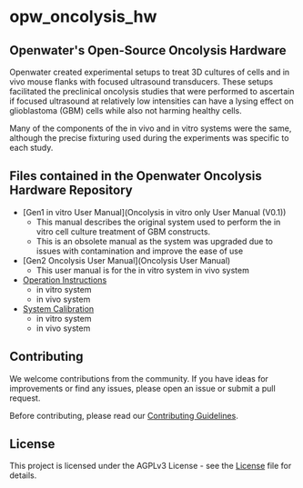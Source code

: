 # opw_oncolysis_hw
## Openwater's Open-Source Oncolysis Hardware

Openwater created experimental setups to treat 3D cultures of cells and in vivo mouse flanks with focused ultrasound transducers. These setups facilitated the preclinical oncolysis studies that were performed to ascertain if focused ultrasound at relatively low intensities can have a lysing effect on glioblastoma (GBM) cells while also not harming healthy cells.

Many of the components of the in vivo and in vitro systems were the same, although the precise fixturing used during the experiments was specific to each study.

## Files contained in the Openwater Oncolysis Hardware Repository
* [Gen1 in vitro User Manual](Oncolysis in vitro only User Manual (V0.1))
  * This manual describes the original system used to perform the in vitro cell culture treatment of GBM constructs.
  * This is an obsolete manual as the system was upgraded due to issues with contamination and improve the ease of use
* [Gen2 Oncolysis User Manual](Oncolysis User Manual)
  * This user manual is for the in vitro system in vivo system
* [Operation Instructions](Operation)
  * in vitro system
  * in vivo system
* [System Calibration](Calibration)
  * in vitro system
  * in vivo system

## Contributing

We welcome contributions from the community. If you have ideas for improvements or find any issues, please open an issue or submit a pull request.

Before contributing, please read our [Contributing Guidelines](CONTRIBUTING.md).

## License

This project is licensed under the AGPLv3 License - see the [License](LICENSE) file for details.
